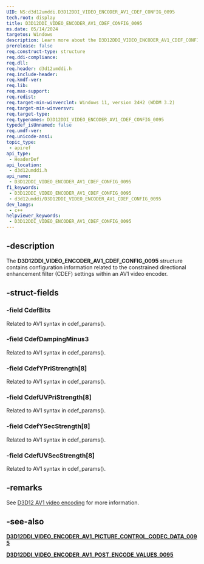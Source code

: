 ```yaml
---
UID: NS:d3d12umddi.D3D12DDI_VIDEO_ENCODER_AV1_CDEF_CONFIG_0095
tech.root: display
title: D3D12DDI_VIDEO_ENCODER_AV1_CDEF_CONFIG_0095
ms.date: 05/14/2024
targetos: Windows
description: Learn more about the D3D12DDI_VIDEO_ENCODER_AV1_CDEF_CONFIG_0095 structure.
prerelease: false
req.construct-type: structure
req.ddi-compliance: 
req.dll: 
req.header: d3d12umddi.h
req.include-header: 
req.kmdf-ver: 
req.lib: 
req.max-support: 
req.redist: 
req.target-min-winverclnt: Windows 11, version 24H2 (WDDM 3.2)
req.target-min-winversvr: 
req.target-type: 
req.typenames: D3D12DDI_VIDEO_ENCODER_AV1_CDEF_CONFIG_0095
typedef_isUnnamed: false
req.umdf-ver: 
req.unicode-ansi: 
topic_type:
 - apiref
api_type:
 - HeaderDef
api_location:
 - d3d12umddi.h
api_name:
 - D3D12DDI_VIDEO_ENCODER_AV1_CDEF_CONFIG_0095
f1_keywords:
 - D3D12DDI_VIDEO_ENCODER_AV1_CDEF_CONFIG_0095
 - d3d12umddi/D3D12DDI_VIDEO_ENCODER_AV1_CDEF_CONFIG_0095
dev_langs:
 - c++
helpviewer_keywords:
 - D3D12DDI_VIDEO_ENCODER_AV1_CDEF_CONFIG_0095
---
```


## -description

The **D3D12DDI_VIDEO_ENCODER_AV1_CDEF_CONFIG_0095** structure contains configuration information related to the constrained directional enhancement filter (CDEF) settings within an AV1 video encoder.

## -struct-fields

### -field CdefBits

Related to AV1 syntax in cdef_params().

### -field CdefDampingMinus3

Related to AV1 syntax in cdef_params().

### -field CdefYPriStrength[8]

Related to AV1 syntax in cdef_params().

### -field CdefUVPriStrength[8]

Related to AV1 syntax in cdef_params().

### -field CdefYSecStrength[8]

Related to AV1 syntax in cdef_params().

### -field CdefUVSecStrength[8]

Related to AV1 syntax in cdef_params().

## -remarks

See [D3D12 AV1 video encoding](/windows-hardware/drivers/display/video-encoding-d3d12-av1.md) for more information.

## -see-also

[**D3D12DDI_VIDEO_ENCODER_AV1_PICTURE_CONTROL_CODEC_DATA_0095**](ns-d3d12umddi-d3d12ddi_video_encoder_av1_picture_control_codec_data_0095.md)

[**D3D12DDI_VIDEO_ENCODER_AV1_POST_ENCODE_VALUES_0095**](ns-d3d12umddi-d3d12ddi_video_encoder_av1_post_encode_values_0095.md)
